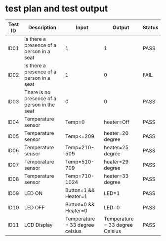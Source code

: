 # test plan and test output


|  Test ID | Description  | Input  | Output  | Status |
|---|---|---|---|---|
| ID01  | Is there a presence of a person in a seat  | 1 | 1 | PASS  |
| ID02  | Is there a presence of a person in a seat  | 1 | 0 | FAIL  |
| ID03  | There is no presence of a person in the seat  | 0 | 0 | PASS  |
| ID04  | Temperature sensor | Temp=0| heater=Off | PASS  |
| ID05  | Temperature sensor | Temp<=209 | heater=20 degree | PASS  |
| ID06  | Temperature sensor | Temp=210-509 | heater=25 degree | PASS  |
| ID07  | Temperature sensor | Temp=510-709 | heater=29 degree  | PASS  |
| ID08  | Temperature sensor | Temp=710-1024| heater=33 degree | PASS  |
| ID09  | LED ON | Button=1 && Heater=1| LED=1 | PASS  |
| ID10  | LED OFF | Button=0 && Heater=0| LED=0 | PASS  |
| ID11  | LCD Display | Temperature = 33 degree celsius| Temperature = 33 degree Celsius | PASS  |
